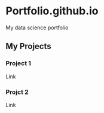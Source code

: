 # Portfolio.github.io
My data science portfolio

## My Projects
### Project 1
Link

### Projct 2
Link
